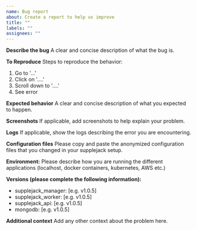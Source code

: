 ```yaml
---
name: Bug report
about: Create a report to help us improve
title: ""
labels: ""
assignees: ""
---
```


**Describe the bug**
A clear and concise description of what the bug is.

**To Reproduce**
Steps to reproduce the behavior:

1. Go to '...'
2. Click on '....'
3. Scroll down to '....'
4. See error

**Expected behavior**
A clear and concise description of what you expected to happen.

**Screenshots**
If applicable, add screenshots to help explain your problem.

**Logs**
If applicable, show the logs describing the error you are encountering.

**Configuration files**
Please copy and paste the anonymized configuration files that you changed in your supplejack setup.

**Environment:**
Please describe how you are running the different applications (localhost, docker containers, kubernetes, AWS etc.)

**Versions (please complete the following information):**

- supplejack_manager: [e.g. v1.0.5]
- supplejack_worker: [e.g. v1.0.5]
- supplejack_api: [e.g. v1.0.5]
- mongodb: [e.g. v1.0.5]

**Additional context**
Add any other context about the problem here.
